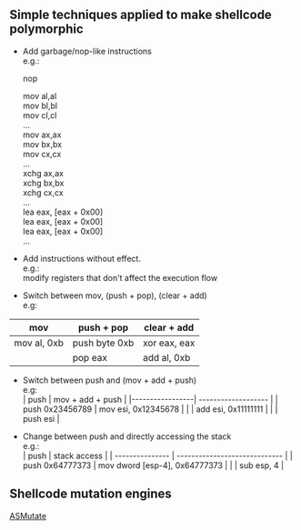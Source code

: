 Simple techniques applied to make shellcode polymorphic
-------------------------------------------------------

* Add garbage/nop-like instructions  
e.g.:

    nop
    
    mov al,al  
    mov bl,bl  
    mov cl,cl  
    ...  
    mov ax,ax  
    mov bx,bx  
    mov cx,cx  
    ...  
    xchg ax,ax  
    xchg bx,bx  
    xchg cx,cx  
    ...  
    lea eax, [eax + 0x00]  
    lea eax, [eax + 0x00]  
    lea eax, [eax + 0x00]  
    ...  

* Add instructions without effect.  
e.g.:  
modify registers that don't affect the execution flow

* Switch between mov, (push + pop), (clear + add)  
e.g:  

| mov          |  push + pop   | clear + add  | 
| ------------ | ------------- |------------- |
| mov al, 0xb  | push byte 0xb | xor eax, eax | 
|              | pop eax       | add al, 0xb  |

    

* Switch between push and (mov + add + push)  
e.g:  
|       push      |   mov + add + push  | 
|-----------------| ------------------- | 
| push 0x23456789 | mov esi, 0x12345678 | 
|                 | add esi, 0x11111111 | 
|                 | push esi            | 


* Change between push and directly accessing the stack  
e.g.:  
|       push      |         stack access          | 
| --------------- | ----------------------------- | 
| push 0x64777373 | mov dword [esp-4], 0x64777373 | 
|                 |          sub esp, 4           | 


Shellcode mutation engines
--------------------------

[ASMutate][1]


  [1]: http://www.ktwo.ca/readme.html
